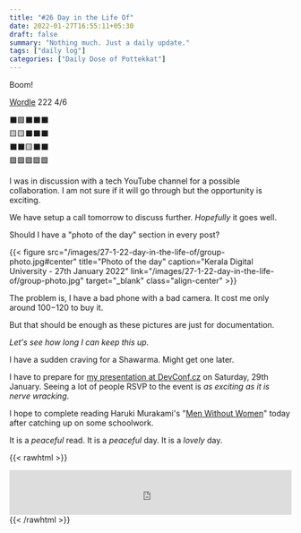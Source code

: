 ```yaml
---
title: "#26 Day in the Life Of"
date: 2022-01-27T16:55:11+05:30
draft: false
summary: "Nothing much. Just a daily update."
tags: ["daily log"]
categories: ["Daily Dose of Pottekkat"]
---
```


Boom!

[Wordle](https://www.powerlanguage.co.uk/wordle/) 222 4/6

⬛🟩⬛⬛⬛\
🟨🟨⬛⬛⬛\
⬛⬛🟨⬛⬛\
🟩🟩🟩🟩🟩

I was in discussion with a tech YouTube channel for a possible collaboration. I am not sure if it will go through but the opportunity is exciting.

We have setup a call tomorrow to discuss further. _Hopefully_ it goes well.

Should I have a "photo of the day" section in every post?

{{< figure src="/images/27-1-22-day-in-the-life-of/group-photo.jpg#center" title="Photo of the day" caption="Kerala Digital University - 27th January 2022" link="/images/27-1-22-day-in-the-life-of/group-photo.jpg" target="_blank" class="align-center" >}}

The problem is, I have a bad phone with a bad camera. It cost me only around $100-$120 to buy it.

But that should be enough as these pictures are just for documentation.

_Let's see how long I can keep this up._

I have a sudden craving for a Shawarma. Might get one later.

I have to prepare for [my presentation at DevConf.cz](https://sched.co/siKF) on Saturday, 29th January. Seeing a lot of people RSVP to the event is _as exciting as it is nerve wracking_.

I hope to complete reading Haruki Murakami's "[Men Without Women](https://www.goodreads.com/book/show/33652490-men-without-women)" today after catching up on some schoolwork.

It is a _peaceful_ read. It is a _peaceful_ day. It is a _lovely_ day.

{{< rawhtml >}}

<iframe src="https://open.spotify.com/embed/track/0bRXwKfigvpKZUurwqAlEh?utm_source=generator&theme=0" width="100%" height="80" frameBorder="0" allowfullscreen="" allow="autoplay; clipboard-write; encrypted-media; fullscreen; picture-in-picture"></iframe>
{{< /rawhtml >}}
